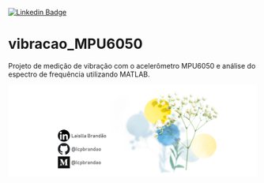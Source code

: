 [![Linkedin Badge](https://img.shields.io/badge/-LaisllaBrandão-blue?style=flat-square&logo=Linkedin&logoColor=white&link=https://www.linkedin.com/in/laislla-pinheiro-brandão-19762229/)](https://www.linkedin.com/in/laislla-pinheiro-brandão-19762229/)

# vibracao_MPU6050
Projeto de medição de vibração com o acelerômetro MPU6050 e análise do espectro de frequência utilizando MATLAB.

![logo_lcpbrandao](logo_lcpbrandao.png)
